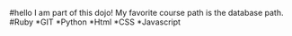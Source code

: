 #hello I am part of this dojo! My favorite course path is the database path.
#Ruby
*GIT
*Python
*Html
*CSS
*Javascript
